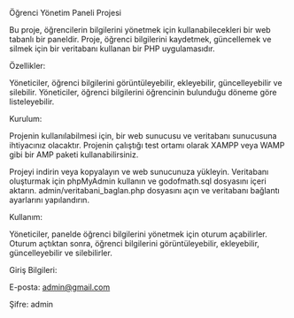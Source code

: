 Öğrenci Yönetim Paneli Projesi

Bu proje, öğrencilerin bilgilerini yönetmek için kullanabilecekleri bir web tabanlı bir paneldir. Proje, öğrenci bilgilerini kaydetmek, güncellemek ve silmek için bir veritabanı kullanan bir PHP uygulamasıdır.


Özellikler:

Yöneticiler, öğrenci bilgilerini görüntüleyebilir, ekleyebilir, güncelleyebilir ve silebilir.
Yöneticiler, öğrenci bilgilerini öğrencinin bulunduğu döneme göre listeleyebilir.

Kurulum:

Projenin kullanılabilmesi için, bir web sunucusu ve veritabanı sunucusuna ihtiyacınız olacaktır. Projenin çalıştığı test ortamı olarak XAMPP veya WAMP gibi bir AMP paketi kullanabilirsiniz.

Projeyi indirin veya kopyalayın ve web sunucunuza yükleyin.
Veritabanı oluşturmak için phpMyAdmin kullanın ve godofmath.sql dosyasını içeri aktarın.
admin/veritabani_baglan.php dosyasını açın ve veritabanı bağlantı ayarlarını yapılandırın.

Kullanım:

Yöneticiler, panelde öğrenci bilgilerini yönetmek için oturum açabilirler. Oturum açtıktan sonra, öğrenci bilgilerini görüntüleyebilir, ekleyebilir, güncelleyebilir ve silebilirler.

Giriş Bilgileri:

E-posta: admin@gmail.com

Şifre: admin
